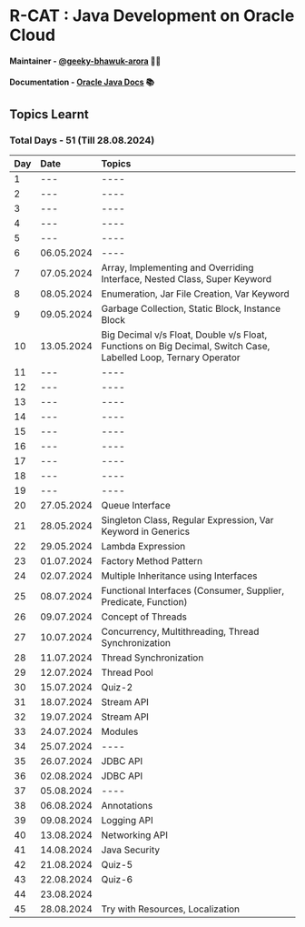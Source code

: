 # R-CAT :  Java Development on Oracle Cloud 

#### Maintainer - [@geeky-bhawuk-arora](https://github.com/geeky-bhawuk-arora/) 👨‍💻
#### Documentation - [Oracle Java Docs](https://docs.oracle.com/en/java/javase/11/docs/api/) 📚

## Topics Learnt 

### Total Days - 51 (Till 28.08.2024)

| Day | Date       | Topics                                                                                                          |
|:----|:-----------|:----------------------------------------------------------------------------------------------------------------|
| 1   | ---        | ----                                                                                                            |
| 2   | ---        | ----                                                                                                            |
| 3   | ---        | ----                                                                                                            |
| 4   | ---        | ----                                                                                                            |
| 5   | ---        | ----                                                                                                            |
| 6   | 06.05.2024 | ----                                                                                                            |
| 7   | 07.05.2024 | Array, Implementing and Overriding Interface, Nested Class, Super Keyword                                       |
| 8   | 08.05.2024 | Enumeration, Jar File Creation, Var Keyword                                                                     |                                                         
| 9   | 09.05.2024 | Garbage Collection, Static Block, Instance Block                                                                |
| 10  | 13.05.2024 | Big Decimal v/s Float, Double v/s Float, Functions on Big Decimal, Switch Case, Labelled Loop, Ternary Operator |
| 11  | ---        | ----                                                                                                            |
| 12  | ---        | ----                                                                                                            |
| 13  | ---        | ----                                                                                                            |
| 14  | ---        | ----                                                                                                            |
| 15  | ---        | ----                                                                                                            |
| 16  | ---        | ----                                                                                                            |
| 17  | ---        | ----                                                                                                            |
| 18  | ---        | ----                                                                                                            |
| 19  | ---        | ----                                                                                                            |
| 20  | 27.05.2024 | Queue Interface                                                                                                 |
| 21  | 28.05.2024 | Singleton Class, Regular Expression, Var Keyword in Generics                                                    |
| 22  | 29.05.2024 | Lambda Expression                                                                                               |
| 23  | 01.07.2024 | Factory Method Pattern                                                                                          |
| 24  | 02.07.2024 | Multiple Inheritance using Interfaces                                                                           |
| 25  | 08.07.2024 | Functional Interfaces (Consumer, Supplier, Predicate, Function)                                                 |
| 26  | 09.07.2024 | Concept of Threads                                                                                              |
| 27  | 10.07.2024 | Concurrency, Multithreading, Thread Synchronization                                                             |
| 28  | 11.07.2024 | Thread Synchronization                                                                                          |
| 29  | 12.07.2024 | Thread Pool                                                                                                     |
| 30  | 15.07.2024 | Quiz-2                                                                                                          |
| 31  | 18.07.2024 | Stream API                                                                                                      |
| 32  | 19.07.2024 | Stream API                                                                                                      |
| 33  | 24.07.2024 | Modules                                                                                                         |
| 34  | 25.07.2024 | ----                                                                                                            |
| 35  | 26.07.2024 | JDBC API                                                                                                        |
| 36  | 02.08.2024 | JDBC API                                                                                                        |
| 37  | 05.08.2024 | ----                                                                                                            |
| 38  | 06.08.2024 | Annotations                                                                                                     |
| 39  | 09.08.2024 | Logging API                                                                                                     |
| 40  | 13.08.2024 | Networking API                                                                                                  |
| 41  | 14.08.2024 | Java Security                                                                                                   |
| 42  | 21.08.2024 | Quiz-5                                                                                                          |
| 43  | 22.08.2024 | Quiz-6                                                                                                          |
| 44  | 23.08.2024 |                                                                                                           |
| 45  | 28.08.2024 | Try with Resources, Localization                                                                                |







